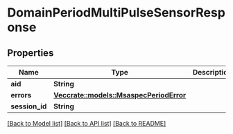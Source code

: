 # DomainPeriodMultiPulseSensorResponse

## Properties

Name | Type | Description | Notes
------------ | ------------- | ------------- | -------------
**aid** | **String** |  | 
**errors** | [**Vec<crate::models::MsaspecPeriodError>**](msaspec.Error.md) |  | 
**session_id** | **String** |  | 

[[Back to Model list]](../README.md#documentation-for-models) [[Back to API list]](../README.md#documentation-for-api-endpoints) [[Back to README]](../README.md)


